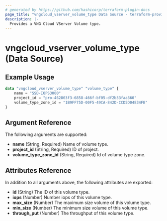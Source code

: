 ```yaml
---
# generated by https://github.com/hashicorp/terraform-plugin-docs
page_title: "vngcloud_vserver_volume_type Data Source - terraform-provider-vngcloud"
description: |-
  Provides a VNG Cloud VServer Volume type.
---
```


# vngcloud_vserver_volume_type (Data Source)



## Example Usage

```terraform
data "vngcloud_vserver_volume_type" "volume_type" {
    name = "SSD-IOPS3000"
    project_id = "pro-462803f3-6858-466f-bf05-df2b33faa360"
    volume_type_zone_id = "1B9FF75D-00F5-49CA-842D-CCD5D04834FB"
}
```

## Argument Reference

The following arguments are supported:

- **name** (String, Required) Name of volume type.
- **project_id** (String, Required) ID of project.
- **volume_type_zone_id** (String, Required) Id of volume type zone.

## Attributes Reference

In addition to all arguments above, the following attributes are exported:

- **id** (String) The ID of this volume type.
- **iops** (Number) Number iops of this volume type.
- **max_size** (Number) The maximum size volume of this volume type.
- **min_size** (Number) The minimum size volume of this volume type.
- **through_put** (Number) The throughput of this volume type.


